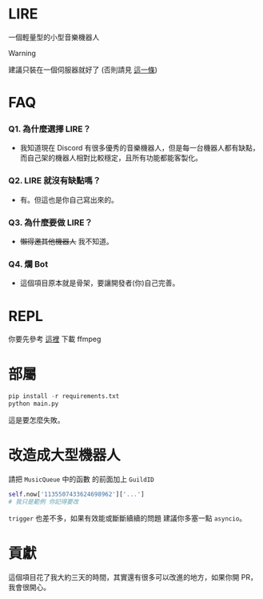 # LIRE

一個輕量型的小型音樂機器人

> [!WARNING]  
> 建議只裝在一個伺服器就好了 (否則請見 [這一條](#改造成大型機器人))

# FAQ

### Q1. 為什麼選擇 LIRE？

- 我知道現在 Discord 有很多優秀的音樂機器人，但是每一台機器人都有缺點，而自己架的機器人相對比較穩定，且所有功能都能客製化。

### Q2. LIRE 就沒有缺點嗎？

- 有。但這也是你自己寫出來的。

### Q3. 為什麼要做 LIRE？

- ~~懶得邀其他機器人~~ 我不知道。

### Q4. 爛 Bot

- 這個項目原本就是骨架，要讓開發者(你)自己完善。

# REPL

你要先參考 [這裡](https://github.com/AWeirdDev/replit-ffmpeg) 下載 ffmpeg

# 部屬

```py
pip install -r requirements.txt
python main.py
```

這是要怎麼失敗。

# 改造成大型機器人

請把 `MusicQueue` 中的函數 的前面加上 `GuildID`

```py
self.now['1135507433624698962']['...']
# 我只是範例 你記得要改
```

`trigger` 也差不多，如果有效能或斷斷續續的問題 建議你多塞一點 `asyncio`。

# 貢獻

這個項目花了我大約三天的時間，其實還有很多可以改進的地方，如果你開 PR，我會很開心。
